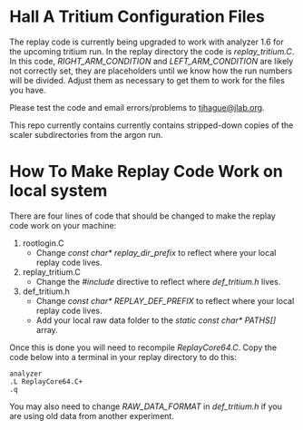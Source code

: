 # Hall A Tritium Configuration Files

The replay code is currently being upgraded to work with analyzer 1.6 for the upcoming tritium run. In the replay directory the code is *replay_tritium.C*. In this code, *RIGHT_ARM_CONDITION* and *LEFT_ARM_CONDITION* are likely not correctly set, they are placeholders until we know how the run numbers will be divided. Adjust them as necessary to get them to work for the files you have.

Please test the code and email errors/problems to tjhague@jlab.org.

This repo currently contains currently contains stripped-down copies of the scaler subdirectories from the argon run. 

# How To Make Replay Code Work on local system

There are four lines of code that should be changed to make the replay code work on your machine:
1. rootlogin.C
    - Change *const char\* replay_dir_prefix* to reflect where your local replay code lives.
2. replay_tritium.C
    - Change the *#include* directive to reflect where *def_tritium.h* lives.
3. def_tritium.h
    - Change *const char\* REPLAY_DEF_PREFIX* to reflect where your local replay code lives.
    - Add your local raw data folder to the *static const char\* PATHS[]* array.

Once this is done you will need to recompile *ReplayCore64.C*. Copy the code below into a terminal in your replay directory to do this:
```
analyzer
.L ReplayCore64.C+
.q
```

You may also need to change *RAW_DATA_FORMAT* in *def_tritium.h* if you are using old data from another experiment.
